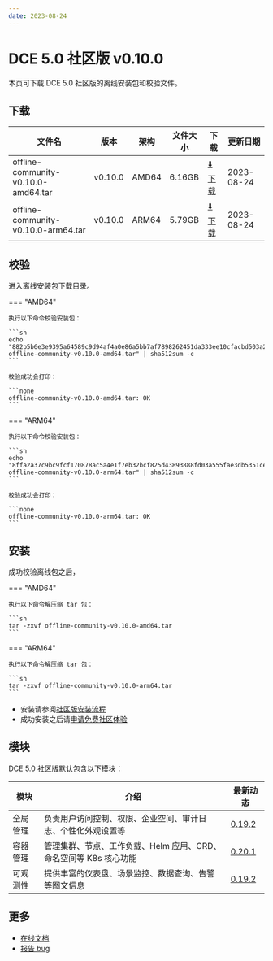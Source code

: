 ```yaml
---
date: 2023-08-24
---
```


# DCE 5.0 社区版 v0.10.0

本页可下载 DCE 5.0 社区版的离线安装包和校验文件。

## 下载

| 文件名                      | 版本    | 架构 | 文件大小 | 下载                                           | 更新日期   |
| ----------------------------- | ------- | -------- | ---------------------------------------------- | ---------- | ----------------------------- |
| offline-community-v0.10.0-amd64.tar | v0.10.0 | AMD64 | 6.16GB | [:arrow_down: 下载](https://qiniu-download-public.daocloud.io/DaoCloud_Enterprise/dce5/offline-community-v0.10.0-amd64.tar) | 2023-08-24 |
| offline-community-v0.10.0-arm64.tar | v0.10.0 | ARM64 | 5.79GB | [:arrow_down: 下载](https://qiniu-download-public.daocloud.io/DaoCloud_Enterprise/dce5/offline-community-v0.10.0-arm64.tar) | 2023-08-24 |

## 校验

进入离线安装包下载目录。

=== "AMD64"

    执行以下命令校验安装包：

    ```sh
    echo "882b5b6e3e9395a64589c9d94af4a0e86a5bb7af7898262451da333ee10cfacbd503a2640cd83078a517b254519a4e4b6fc66fe9ace4c1599e7078b22e5ddbd9  offline-community-v0.10.0-amd64.tar" | sha512sum -c
    ```

    校验成功会打印：

    ```none
    offline-community-v0.10.0-amd64.tar: OK
    ```

=== "ARM64"

    执行以下命令校验安装包：

    ```sh
    echo "8ffa2a37c9bc9fcf170878ac5a4e1f7eb32bcf825d43893888fd03a555fae3db5351ce5cda9ebaae33156b47a09fadaa2fead25b166eafa588b9cda979666a38  offline-community-v0.10.0-arm64.tar" | sha512sum -c
    ```

    校验成功会打印：

    ```none
    offline-community-v0.10.0-arm64.tar: OK
    ```

## 安装

成功校验离线包之后，

=== "AMD64"

    执行以下命令解压缩 tar 包：

    ```sh
    tar -zxvf offline-community-v0.10.0-amd64.tar
    ```

=== "ARM64"

    执行以下命令解压缩 tar 包：

    ```sh
    tar -zxvf offline-community-v0.10.0-arm64.tar
    ```

- 安装请参阅[社区版安装流程](../../install/community/k8s/online.md#_2)
- 成功安装之后请[申请免费社区体验](../../dce/license0.md)

## 模块

DCE 5.0 社区版默认包含以下模块：

| 模块     | 介绍                                                              | 最新动态                                                   |
| -------- | ----------------------------------------------------------------- | ---------------------------------------------------------- |
| 全局管理 | 负责用户访问控制、权限、企业空间、审计日志、个性化外观设置等      | [0.19.2](../../ghippo/intro/release-notes.md#0192) |
| 容器管理 | 管理集群、节点、工作负载、Helm 应用、CRD、命名空间等 K8s 核心功能 | [0.20.1](../../kpanda/intro/release-notes.md#0201) |
| 可观测性 | 提供丰富的仪表盘、场景监控、数据查询、告警等图文信息              | [0.19.2](../../insight/intro/releasenote.md#0192)  |

## 更多

- [在线文档](../../dce/index.md)
- [报告 bug](https://github.com/DaoCloud/DaoCloud-docs/issues)
